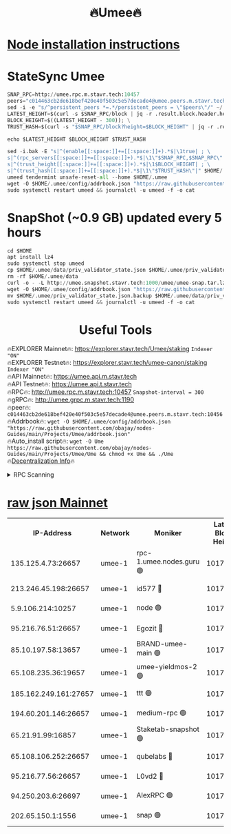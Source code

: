 <h1 align="center"> 🔥Umee🔥</h1>


[Node installation instructions](https://github.com/obajay/nodes-Guides/tree/main/Projects/Umee)
=
# StateSync Umee
```python
SNAP_RPC=http://umee.rpc.m.stavr.tech:10457
peers="c014463cb2de618bef420e40f503c5e57decade4@umee.peers.m.stavr.tech:10456"
sed -i -e "s/^persistent_peers *=.*/persistent_peers = \"$peers\"/" ~/.umee/config/config.toml
LATEST_HEIGHT=$(curl -s $SNAP_RPC/block | jq -r .result.block.header.height); \
BLOCK_HEIGHT=$((LATEST_HEIGHT - 300)); \
TRUST_HASH=$(curl -s "$SNAP_RPC/block?height=$BLOCK_HEIGHT" | jq -r .result.block_id.hash)

echo $LATEST_HEIGHT $BLOCK_HEIGHT $TRUST_HASH

sed -i.bak -E "s|^(enable[[:space:]]+=[[:space:]]+).*$|\1true| ; \
s|^(rpc_servers[[:space:]]+=[[:space:]]+).*$|\1\"$SNAP_RPC,$SNAP_RPC\"| ; \
s|^(trust_height[[:space:]]+=[[:space:]]+).*$|\1$BLOCK_HEIGHT| ; \
s|^(trust_hash[[:space:]]+=[[:space:]]+).*$|\1\"$TRUST_HASH\"|" $HOME/.umee/config/config.toml
umeed tendermint unsafe-reset-all --home $HOME/.umee
wget -O $HOME/.umee/config/addrbook.json "https://raw.githubusercontent.com/obajay/nodes-Guides/main/Projects/Umee/addrbook.json"
sudo systemctl restart umeed && journalctl -u umeed -f -o cat
```
# SnapShot (~0.9 GB) updated every 5 hours
```python
cd $HOME
apt install lz4
sudo systemctl stop umeed
cp $HOME/.umee/data/priv_validator_state.json $HOME/.umee/priv_validator_state.json.backup
rm -rf $HOME/.umee/data
curl -o - -L http://umee.snapshot.stavr.tech:1000/umee/umee-snap.tar.lz4 | lz4 -c -d - | tar -x -C $HOME/.umee --strip-components 2
wget -O $HOME/.umee/config/addrbook.json "https://raw.githubusercontent.com/obajay/nodes-Guides/main/Projects/Umee/addrbook.json"
mv $HOME/.umee/priv_validator_state.json.backup $HOME/.umee/data/priv_validator_state.json
sudo systemctl restart umeed && journalctl -u umeed -f -o cat
```
 <h1 align="center"> Useful Tools</h1>

🔥EXPLORER Mainnet🔥:      https://explorer.stavr.tech/Umee/staking             `Indexer "ON"` \
🔥EXPLORER Testnet🔥:        https://explorer.stavr.tech/umee-canon/staking      `Indexer "ON"` \
🔥API Mainnet🔥:                   https://umee.api.m.stavr.tech \
🔥API Testnet🔥:                     https://umee.api.t.stavr.tech \
🔥RPC🔥:                                   http://umee.rpc.m.stavr.tech:10457                     `Snapshot-interval = 300` \
🔥gRPC🔥:                              http://umee.grpc.m.stavr.tech:1190 \
🔥peer🔥:                     `c014463cb2de618bef420e40f503c5e57decade4@umee.peers.m.stavr.tech:10456` \
🔥Addrbook🔥:    ```wget -O $HOME/.umee/config/addrbook.json "https://raw.githubusercontent.com/obajay/nodes-Guides/main/Projects/Umee/addrbook.json"``` \
🔥Auto_install script🔥: ```wget -O Ume https://raw.githubusercontent.com/obajay/nodes-Guides/main/Projects/Umee/Ume && chmod +x Ume && ./Ume``` \
🔥[Decentralization Info](https://github.com/obajay/StateSync-snapshots/tree/main/Projects/Umee/Decentralization)🔥

<details>
<summary>RPC Scanning</summary>

<h2 align="center"> We scan nodes in real time every 4 hours. And we provide the final result of RPC endpoints.
We cannot influence the operation of these nodes in any way. </h2>


```python
If Voting Power is higher than 0 --> then the Node is a validator of the network and may be subject to attack and be a potential threat to the chain.
```
```python
We marked such validators with a red symbol
```

</details>

[raw json Mainnet](https://rpc-check.umeem.stavr.tech/umeem/rpc-umeem-result.json)
=



<table><tr><th>IP-Address</th><th>Network</th><th>Moniker</th><th>Latest Block Height</th><th>Earliest Block Height</th><th>Catching Up</th><th>Tx Index</th><th>Voting Power</th><th>Scan Time</th></tr><tr><td>135.125.4.73:26657</td><td>umee-1</td><td>rpc-1.umee.nodes.guru 🟢</td><td>10173122</td><td>5167386</td><td>False</td><td>on</td><td>0</td><td>2024-01-17T06:20:30.800329202UTC</td></tr><tr><td>213.246.45.198:26657</td><td>umee-1</td><td>id577 🔴</td><td>10173107</td><td>7100001</td><td>False</td><td>on</td><td>35105594</td><td>2024-01-17T06:19:00.520436432UTC</td></tr><tr><td>5.9.106.214:10257</td><td>umee-1</td><td>node 🟢</td><td>10173118</td><td>7942001</td><td>False</td><td>on</td><td>0</td><td>2024-01-17T06:20:05.429720995UTC</td></tr><tr><td>95.216.76.51:26657</td><td>umee-1</td><td>Egozit 🔴</td><td>10173122</td><td>8262001</td><td>False</td><td>off</td><td>38278670</td><td>2024-01-17T06:20:30.450005090UTC</td></tr><tr><td>85.10.197.58:13657</td><td>umee-1</td><td>BRAND-umee-main 🟢</td><td>10173110</td><td>8427832</td><td>False</td><td>on</td><td>0</td><td>2024-01-17T06:19:17.992465997UTC</td></tr><tr><td>65.108.235.36:19657</td><td>umee-1</td><td>umee-yieldmos-2 🟢</td><td>10173100</td><td>9575548</td><td>False</td><td>on</td><td>0</td><td>2024-01-17T06:18:19.137292303UTC</td></tr><tr><td>185.162.249.161:27657</td><td>umee-1</td><td>ttt 🟢</td><td>10173115</td><td>9733423</td><td>False</td><td>on</td><td>0</td><td>2024-01-17T06:19:47.789128197UTC</td></tr><tr><td>194.60.201.146:26657</td><td>umee-1</td><td>medium-rpc 🟢</td><td>10173109</td><td>9984137</td><td>False</td><td>on</td><td>0</td><td>2024-01-17T06:19:11.062319440UTC</td></tr><tr><td>65.21.91.99:16857</td><td>umee-1</td><td>Staketab-snapshot 🟢</td><td>10173112</td><td>9992001</td><td>False</td><td>off</td><td>0</td><td>2024-01-17T06:19:31.020998962UTC</td></tr><tr><td>65.108.106.252:26657</td><td>umee-1</td><td>qubelabs 🔴</td><td>10173110</td><td>10042989</td><td>False</td><td>on</td><td>36747278</td><td>2024-01-17T06:19:18.332567403UTC</td></tr><tr><td>95.216.77.56:26657</td><td>umee-1</td><td>L0vd2 🔴</td><td>10173126</td><td>10073126</td><td>False</td><td>off</td><td>37395081</td><td>2024-01-17T06:20:51.733417018UTC</td></tr><tr><td>94.250.203.6:26697</td><td>umee-1</td><td>AlexRPC 🟢</td><td>10173108</td><td>10132001</td><td>False</td><td>on</td><td>0</td><td>2024-01-17T06:19:13.514633652UTC</td></tr><tr><td>202.65.150.1:1556</td><td>umee-1</td><td>snap 🟢</td><td>10173117</td><td>10169225</td><td>False</td><td>on</td><td>0</td><td>2024-01-17T06:20:01.044600422UTC</td></tr></table>
